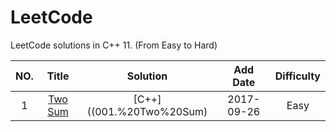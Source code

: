 LeetCode
========

LeetCode solutions in C++ 11. (From Easy to Hard)

|NO.|Title|Solution|Add Date|Difficulty|
|:-:|:---:|:------:|:------:|:--------:|
|1 | [Two Sum][1] | [C++]((001.%20Two%20Sum) | 2017-09-26 | Easy|

[1]:https://leetcode.com/problems/two-sum/description/